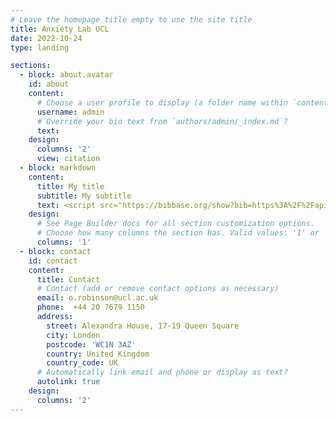 ```yaml
---
# Leave the homepage title empty to use the site title
title: Anxiety Lab UCL
date: 2022-10-24
type: landing

sections:
  - block: about.avatar
    id: about
    content:
      # Choose a user profile to display (a folder name within `content/authors/`)
      username: admin
      # Override your bio text from `authors/admin/_index.md`?
      text:
    design:
      columns: '2'
      view: citation
  - block: markdown
    content:
      title: My title
      subtitle: My subtitle
      text: <script src="https://bibbase.org/show?bib=https%3A%2F%2Fapi.zotero.org%2Fusers%2F1753149%2Fcollections%2FX3IPWAYK%2Fitems%3Fkey%3D0BxWD6meQr8WlNbt8iv1DKBh%26format%3Dbibtex%26limit%3D100&jsonp=1"></script>
    design:
      # See Page Builder docs for all section customization options.
      # Choose how many columns the section has. Valid values: '1' or '2'.
      columns: '1'
  - block: contact
    id: contact
    content:
      title: Contact
      # Contact (add or remove contact options as necessary)
      email: o.robinson@ucl.ac.uk
      phone:  +44 20 7679 1150
      address:
        street: Alexandra House, 17-19 Queen Square
        city: London
        postcode: 'WC1N 3AZ'
        country: United Kingdom
        country_code: UK
      # Automatically link email and phone or display as text?
      autolink: true
    design:
      columns: '2'
---
```

